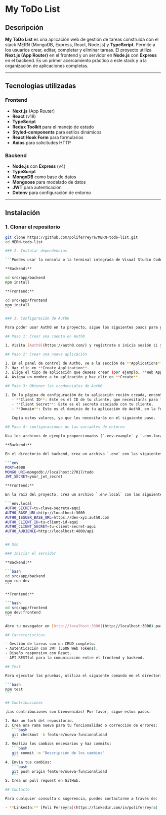 # My ToDo List

## Descripción

**My ToDo List** es una aplicación web de gestión de tareas construida con el stack MERN (MongoDB, Express, React, Node.js) y **TypeScript**. Permite a los usuarios crear, editar, completar y eliminar tareas. El proyecto utiliza **Next.js (App Router)** en el frontend y un servidor en **Node.js** con **Express** en el backend. Es un primer acercamiento práctico a este stack y a la organización de aplicaciones completas.

---

## Tecnologías utilizadas

### Frontend

- **Next.js** (App Router)
- **React** (v18)
- **TypeScript**
- **Redux Toolkit** para el manejo de estado
- **Styled-components** para estilos dinámicos
- **React Hook Form** para formularios
- **Axios** para solicitudes HTTP

### Backend

- **Node.js** con **Express** (v4)
- **TypeScript**
- **MongoDB** como base de datos
- **Mongoose** para modelado de datos
- **JWT** para autenticación
- **Dotenv** para configuración de entorno

---

## Instalación

### 1. Clonar el repositorio

````bash
git clone https://github.com/poliferreyra/MERN-todo-list.git
cd MERN-todo-list

### 2. Instalar dependencias

```Puedes usar la consola o la terminal integrada de Visual Studio Code (VSC)

**Backend:**

cd src/app/backend
npm install

**Frontend:**

cd src/app/frontend
npm install
```

### 3. Configuración de Auth0

Para poder usar Auth0 en tu proyecto, sigue los siguientes pasos para generar las claves necesarias y configurarlas en tu entorno local.

## Paso 1: Crear una cuenta en Auth0

1. Visita [Auth0](https://auth0.com/) y regístrate o inicia sesión si ya tienes una cuenta.

## Paso 2: Crear una nueva aplicación

1. En el panel de control de Auth0, ve a la sección de **Applications**.
2. Haz clic en **Create Application**.
3. Elige el tipo de aplicación que deseas crear (por ejemplo, **Web Applications**).
4. Asigna un nombre a tu aplicación y haz clic en **Create**.

## Paso 3: Obtener las credenciales de Auth0

1. En la página de configuración de tu aplicación recién creada, encontrarás los siguientes valores:
   - **Client ID**: Este es el ID de tu cliente, que necesitarás para la configuración.
   - **Client Secret**: Este es el secreto asociado con tu cliente.
   - **Domain**: Este es el dominio de tu aplicación de Auth0, en la forma `https://<tu-dominio>.auth0.com`.
   
   Copia estos valores, ya que los necesitarás en el siguiente paso.

## Paso 4: configuraciones de las variables de entorno

Usa los archivos de ejemplo proporcionados (`.env.example` y `.env.local.example`) como base para configurar tus variables de entorno.

**Backend:**

En el directorio del backend, crea un archivo `.env` con las siguientes variables:

```env
PORT=4000
MONGO_URI=mongodb://localhost:27017/todo
JWT_SECRET=your_jwt_secret

**Frontend:**

En la raíz del proyecto, crea un archivo `.env.local` con las siguientes variables:

```env.local
AUTH0_SECRET=tu-clave-secreta-aqui
AUTH0_BASE_URL=http://localhost:3000
AUTH0_ISSUER_BASE_URL=https://dev-xyz.auth0.com
AUTH0_CLIENT_ID=tu-client-id-aqui
AUTH0_CLIENT_SECRET=tu-client-secret-aqui
AUTH0_AUDIENCE=http://localhost:4000/api


## Uso

### Iniciar el servidor

**Backend:**

```bash
cd src/app/backend
npm run dev
```

**Frontend:**

```bash
cd src/app/frontend
npm dev:frontend
```

Abre tu navegador en [http://localhost:3000](http://localhost:3000) para acceder a la aplicación.

## Características

- Gestión de tareas con un CRUD completo.
- Autenticación con JWT (JSON Web Tokens).
- Diseño responsivo con React.
- API RESTful para la comunicación entre el frontend y backend.

## Test

Para ejecutar las pruebas, utiliza el siguiente comando en el directorio del backend:

```bash
npm test
```

## Contribuciones

¡Las contribuciones son bienvenidas! Por favor, sigue estos pasos:

1. Haz un fork del repositorio.
2. Crea una rama nueva para tu funcionalidad o corrección de errores:
   ```bash
   git checkout -b feature/nueva-funcionalidad
   ```
3. Realiza los cambios necesarios y haz commits:
   ```bash
   git commit -m "Descripción de los cambios"
   ```
4. Envía tus cambios:
   ```bash
   git push origin feature/nueva-funcionalidad
   ```
5. Crea un pull request en GitHub.

## Contacto

Para cualquier consulta o sugerencia, puedes contactarme a través de:

- **LinkedIn:** [Poli Ferreyra](https://linkedin.com/in/poliferreyra)
